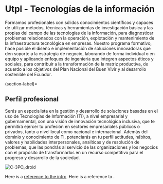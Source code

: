 # Utpl - Tecnologías de la información

Formamos profesionales con sólidos conocimientos científicos y capaces de utilizar métodos, técnicas y herramientas de investigación básica y las propias del campo de las tecnologías de la información, para diagnosticar problemas relacionados con la operación, explotación y mantenimiento de la infraestructura tecnológica en empresas.
Nuestro programa formativo, hace posible el diseño e implementación de soluciones innovadoras que den soporte a la estrategia de negocio, laborando de forma individual o en equipo y aplicando enfoques de ingeniería que integren aspectos éticos y sociales, para contribuir a la transformación de la matriz productiva, de acuerdo a los objetivos del Plan Nacional del Buen Vivir y al desarrollo sostenible del Ecuador.

(section-label)=
## Perfil profesional

Serás un especialista en la gestión y desarrollo de soluciones basadas en el uso de Tecnologías de Información (TI), a nivel empresarial y gubernamental, con una visión de innovación tecnológica inclusiva, que te permitirá ejercer tu profesión en sectores empresariales públicos o privados, tanto a nivel local como nacional e internacional.
Además del dominio y conocimiento de TI, potenciarás en tu perfil actitudes, hábitos, valores y habilidades interpersonales, analíticas y de resolución de problemas, que las pondrás al servicio de las organizaciones y los negocios con el propósito de transformarlos en un recurso competitivo para el progreso y desarrollo de la sociedad.


![C-3PO_droid](../../images/web-tecnologias-por-q-estudiar.png)

Here is a [reference to the intro](intro.md). Here is a reference to [](section-label).